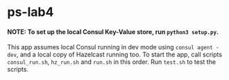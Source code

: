 # ps-lab4

#### **NOTE:** To set up the local Consul Key-Value store, run `python3 setup.py`.

This app assumes local Consul running in dev mode using `consul agent -dev`, and a local copy of Hazelcast running too. To start the app, call scripts `consul_run.sh`, `hz_run.sh` and `run.sh` in this order. Run `test.sh` to test the scripts.
